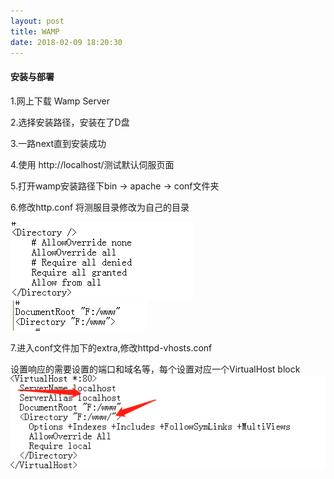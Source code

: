 ```yaml
---
layout: post
title: WAMP
date: 2018-02-09 18:20:30
---
```


#### 安装与部署
1.网上下载  Wamp Server

2.选择安装路径，安装在了D盘

3.一路next直到安装成功

4.使用 http://localhost/测试默认伺服页面

5.打开wamp安装路径下bin -> apache -> conf文件夹

6.修改http.conf 将测服目录修改为自己的目录

![](/assets/images/Directory.png)
![](/assets/images/Root.png)

7.进入conf文件加下的extra,修改httpd-vhosts.conf

设置响应的需要设置的端口和域名等，每个设置对应一个VirtualHost block
![](/assets/images/virtualHost.png)




